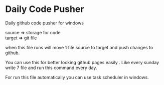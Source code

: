 # Daily Code Pusher
 Daily github code pusher for windows

source  =>  storage for code	
target  =>  git file 

when this file runs will move 1 file source to target and push changes to github.

You can use this for better looking github pages 	easily . Like every sunday write 7 file and run this command every day. 

For run this file automatically you can use task scheduler in windows.
